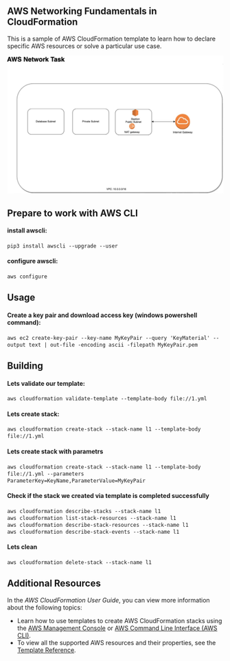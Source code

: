 ## AWS Networking Fundamentals in CloudFormation
This is a sample of AWS CloudFormation template to learn how to declare specific AWS resources or solve a particular use case.



![Alt text](img/cloud_formation_task.jpg?raw=true "Title")



## Prepare to work with AWS CLI

#### install awscli:  
    pip3 install awscli --upgrade --user
#### configure awscli: 
    aws configure

## Usage

#### Create a key pair and download access key (windows powershell command):
    aws ec2 create-key-pair --key-name MyKeyPair --query 'KeyMaterial' --output text | out-file -encoding ascii -filepath MyKeyPair.pem


## Building

#### Lets validate our template:
    aws cloudformation validate-template --template-body file://1.yml

#### Lets create stack:
    aws cloudformation create-stack --stack-name l1 --template-body file://1.yml

#### Lets create stack with parametrs
    aws cloudformation create-stack --stack-name l1 --template-body file://1.yml --parameters ParameterKey=KeyName,ParameterValue=MyKeyPair

#### Check if the stack we created via template is completed successfully
    aws cloudformation describe-stacks --stack-name l1
    aws cloudformation list-stack-resources --stack-name l1
    aws cloudformation describe-stack-resources --stack-name l1
    aws cloudformation describe-stack-events --stack-name l1

#### Lets clean 
    aws cloudformation delete-stack --stack-name l1


## Additional Resources
In the *AWS CloudFormation User Guide*, you can view more information about the following topics:

- Learn how to use templates to create AWS CloudFormation stacks using the [AWS Management Console](http://docs.aws.amazon.com/AWSCloudFormation/latest/UserGuide/cfn-console-create-stack.html) or [AWS Command Line Interface (AWS CLI)](http://docs.aws.amazon.com/AWSCloudFormation/latest/UserGuide/using-cfn-cli-creating-stack.html).
- To view all the supported AWS resources and their properties, see the [Template Reference](http://docs.aws.amazon.com/AWSCloudFormation/latest/UserGuide/template-reference.html).

